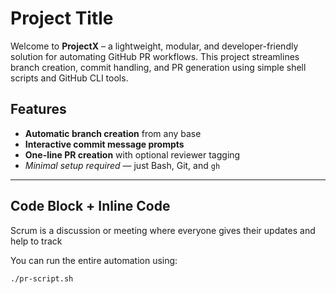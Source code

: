 # Project Title


Welcome to **ProjectX** – a lightweight, modular, and developer-friendly solution for automating GitHub PR workflows. This project streamlines branch creation, commit handling, and PR generation using simple shell scripts and GitHub CLI tools.

## Features 
  
- **Automatic branch creation** from any base
- **Interactive commit message prompts**
- **One-line PR creation** with optional reviewer tagging
- *Minimal setup required* — just Bash, Git, and `gh`

---

## Code Block + Inline Code
Scrum is a discussion or meeting where everyone gives their updates and help to track

You can run the entire automation using:

```bash
./pr-script.sh

